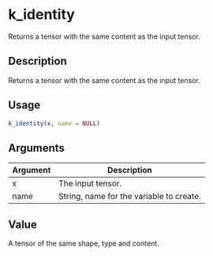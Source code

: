 # k_identity


Returns a tensor with the same content as the input tensor.




## Description

Returns a tensor with the same content as the input tensor.





## Usage
```r
k_identity(x, name = NULL)
```




## Arguments


Argument      |Description
------------- |----------------
x | The input tensor.
name | String, name for the variable to create.





## Value

A tensor of the same shape, type and content.





